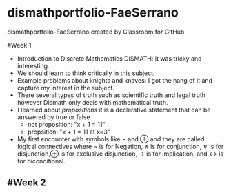 # dismathportfolio-FaeSerrano
dismathportfolio-FaeSerrano created by Classroom for GitHub

#Week 1
- Introduction to Discrete Mathematics DISMATH: it was tricky and interesting. 
- We should learn to think critically in this subject.
- Example problems about knights and knaves: I got the hang of it and capture my interest in the subject.
- There several types of truth such as scientific truth and legal truth however Dismath only deals with mathematical truth.
- I learned about *propositions* it is a declarative statement that can be answered by true or false
  - not proposition: "x + 1 = 11"
  - propsition: "x + 1 = 11 at x=3"
- My first encounter with symbols like  ¬  and ⊕ and they are called logical connectives where ¬  is for Negation, ∧ is for conjunction, ∨ is for disjunction,⊕ is for exclusive disjunction, → is for implication, and ↔ is for biconditional.

#Week 2
- 
